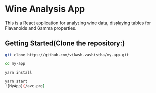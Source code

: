 # Wine Analysis App

This is a React application for analyzing wine data, displaying tables for Flavanoids and Gamma properties.


## Getting Started(Clone the repository:)

   ```bash
   git clone https://github.com/vikash-vashistha/my-app.git

  cd my-app

  yarn install

  yarn start
![MyApp](/avc.png)
